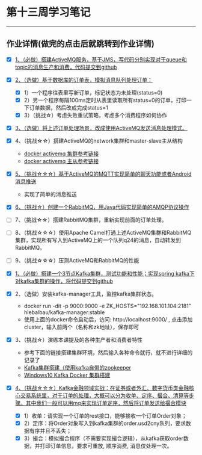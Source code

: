 # 第十三周学习笔记
***
## 作业详情(做完的点击后就跳转到作业详情)
- [x] [1、（必做）搭建ActiveMQ服务，基于JMS，写代码分别实现对于queue和topic的消息生产和消费，代码提交到github](https://github.com/lw1243925457/JAVA-000/tree/main/homework/mq/jms-activemp)

- [x] [2、（选做）基于数据库的订单表，模拟消息队列处理订单：](https://github.com/lw1243925457/JAVA-000/tree/main/homework/mq/mysql-mq-order)
  - [x] 1）一个程序往表里写新订单，标记状态为未处理(status=0)
  - [x] 2）另一个程序每隔100ms定时从表里读取所有status=0的订单，打印一下订单数据，然后改成完成status=1
  - [x] 3）（挑战☆）考虑失败重试策略，考虑多个消费程序如何协作

- [x] [3、（选做）将上述订单处理场景，改成使用ActiveMQ发送消息处理模式。](https://github.com/lw1243925457/JAVA-000/tree/main/homework/mq/active-mq-order)

- [x] 4、（挑战☆☆）搭建ActiveMQ的network集群和master-slave主从结构
  - [docker activemq 集群参考链接](https://blog.csdn.net/kang389110772/article/details/78270875)
  - [docker activemq 主从参考链接](https://www.cnblogs.com/MrYangToBlog/p/dockerToActiveMQ.html)

- [x] [5、（挑战☆☆☆）基于ActiveMQ的MQTT实现简单的聊天功能或者Android消息推送](https://github.com/lw1243925457/JAVA-000/tree/main/homework/mq/activemq-mqtt)
  - 实现了简单的消息推送

- [x] [6、（挑战☆）创建一个RabbitMQ，用Java代码实现简单的AMQP协议操作](https://github.com/lw1243925457/JAVA-000/tree/main/homework/mq/rabbitmq-springboot)

- [ ] 7、（挑战☆☆）搭建RabbitMQ集群，重新实现前面的订单处理。

- [ ] 8、（挑战☆☆☆）使用Apache Camel打通上述ActiveMQ集群和RabbitMQ集群，实现所有写入到ActiveMQ上的一个队列q24的消息，自动转发到RabbitMQ。

- [ ] 9、（挑战☆☆☆）压测ActiveMQ和RabbitMQ的性能


- [x] [1、（必做）搭建一个3节点Kafka集群，测试功能和性能；实现spring kafka下对kafka集群的操作，将代码提交到github](https://github.com/lw1243925457/JAVA-000/tree/main/homework/mq/kakfa-example)

- [x] 2、（选做）安装kafka-manager工具，监控kafka集群状态。
  - docker run -dit -p 9000:9000 -e ZK_HOSTS="192.168.101.104:2181" hlebalbau/kafka-manager:stable
  - 使用上面的docker命令启动后，访问: http://localhost:9000/ , 点击添加cluster，输入前两个（名称和zk地址），保存即可

- [x] 3、（挑战☆）演练本课提及的各种生产者和消费者特性
  - 参考下面的链接搭建集群环境，然后输入各种命令就行，就不进行详细的记录了
  - [Kafka集群搭建（使用kafka自带的zookeeper](https://blog.csdn.net/qq_34834325/article/details/78743490)
  - [Windows10 Kafka Docker 集群搭建](https://github.com/lw1243925457/SE-Notes/blob/master/profession/system/software/kafka/kafkaDocker%E9%9B%86%E7%BE%A4%E6%90%AD%E5%BB%BA.md)

- [x] [4、（挑战☆☆☆）Kafka金融领域实战：在证券或者外汇、数字货币类金融核心交易系统里，对于订单的处理，大概可以分为收单、定序、撮合、清算等步骤。其中我们一般可以用mq来实现订单定序，然后将订单发送给撮合模块](https://github.com/lw1243925457/JAVA-000/tree/main/homework/mq/finance-order)
  - [x] 1）收单：请实现一个订单的rest接口，能够接收一个订单Order对象；
  - [x] 2）定序：将Order对象写入到kafka集群的order.usd2cny队列，要求数据有序并且不丢失；
  - [x] 3）撮合：模拟撮合程序（不需要实现撮合逻辑），从kafka获取order数据，并打印订单信息，要求可重放, 顺序消费, 消息仅处理一次。
